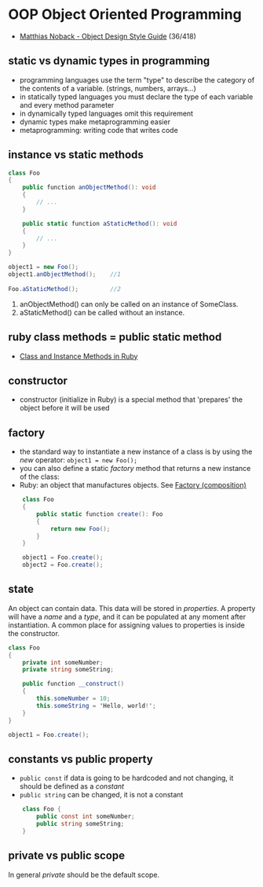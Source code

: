# OOP Object Oriented Programming
- [Matthias Noback - Object Design Style Guide](https://www.manning.com/books/object-design-style-guide) (36/418)

## static vs dynamic types in programming
- programming languages use the term "type" to describe the category of the contents of a variable. (strings, numbers, arrays...)
- in statically typed languages you must declare the type of each variable and every method parameter
- in dynamically typed languages omit this requirement
- dynamic types make metaprogramming easier
- metaprogramming: writing code that writes code

## instance vs static methods
```c#
class Foo
{
    public function anObjectMethod(): void
    {
        // ...
    }

    public static function aStaticMethod(): void
    {
        // ...
    }
}

object1 = new Foo();
object1.anObjectMethod();    //1
 
Foo.aStaticMethod();         //2
```

1. anObjectMethod() can only be called on an instance of SomeClass.
2. aStaticMethod() can be called without an instance.

## ruby class methods = public static method
- [Class and Instance Methods in Ruby](http://www.railstips.org/blog/archives/2009/05/11/class-and-instance-methods-in-ruby/)

## constructor
- constructor (initialize in Ruby) is a special method that 'prepares' the object before it will be used

## factory
- the standard way to instantiate a new instance of a class is by using the _new_ operator: `object1 = new Foo();`
- you can also define a static _factory_ method that returns a new instance of the class:
- Ruby: an object that manufactures objects. See [Factory (composition)](/pages/ood-composition#factory-composition)

```c#
    class Foo
    {
        public static function create(): Foo
        {
            return new Foo();
        }
    }

    object1 = Foo.create();
    object2 = Foo.create();
```

## state
An object can contain data.
This data will be stored in _properties_.
A property will have a _name_ and a _type_, and it can be populated at any moment after instantiation.
A common place for assigning values to properties is inside the constructor.

```c#
class Foo
{
    private int someNumber;
    private string someString;

    public function __construct()
    {
        this.someNumber = 10;
        this.someString = 'Hello, world!';
    }
}

object1 = Foo.create();
```

## constants vs public property
- `public const` if data is going to be hardcoded and not changing, it should be defined as a _constant_
- `public string` can be changed, it is not a constant

```c#
    class Foo {
        public const int someNumber;
        public string someString;
    }
```

## private vs public scope
In general _private_ should be the default scope.
